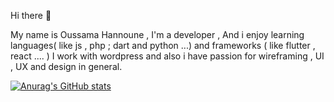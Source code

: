 Hi there 👋 

My name is Oussama Hannoune , I'm a developer , And i enjoy learning languages( like js , php ; dart and python ...) and frameworks ( like flutter , react .... )
 I work with wordpress and also i have passion for wireframing , UI , UX and design in general.
 
 [![Anurag's GitHub stats](https://github-readme-stats.vercel.app/api?username=Nikotin2006)](https://github.com/anuraghazra/github-readme-stats)
